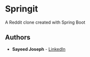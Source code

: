 Springit 
===

A Reddit clone created with Spring Boot

## Authors
 * **Sayeed Joseph** - [LinkedIn](https://www.linkedin.com/in/sayeed-joseph-3b95b9179/)
